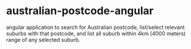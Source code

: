 # australian-postcode-angular
angular application to search for Australian postcode, list/select relevant suburbs with that postcode, and list all suburb within 4km (4000 meters) range of any selected suburb.

